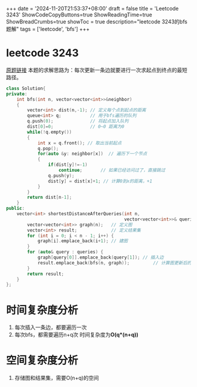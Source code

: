 +++
date = '2024-11-20T21:53:37+08:00'
draft = false
title = 'Leetcode 3243'
ShowCodeCopyButtons=true
ShowReadingTime=true
ShowBreadCrumbs=true
showToc = true
description="leetcode 3243的bfs题解" 
tags = ['leetcode', 'bfs']
+++

# leetcode 3243

[原题链接](https://leetcode.cn/problems/shortest-distance-after-road-addition-queries-i/description/)
本题的求解思路为：每次更新一条边就要进行一次求起点到终点的最短路径。
```C++
class Solution{
private:
    int bfs(int n, vector<vector<int>>&neighbor)
    {
        vector<int> dist(n,-1); // 定义每个点到起点的距离
        queue<int> q;           // 用于bfs遍历的队列
        q.push(0);              // 将起点加入队列
        dist[0]=0;              // 0~0 距离为0
        while(!q.empty())
        {
            int x = q.front(); // 取出当前起点
            q.pop();
            for(auto &y: neighbor[x])  // 遍历下一个节点
            {
                if(dist[y]!=-1)
                    continue;       // 如果已经访问过了，直接跳过
                q.push(y);
                dist[y] = dist[x]+1; // 计算0到x的距离，+1
            }
        }
        return dist[n-1];
    }
public:
    vector<int> shortestDistanceAfterQueries(int n,
                                             vector<vector<int>>& queries) {
        vector<vector<int>> graph(n);   // 定义图
        vector<int> result;             // 定义结果集
        for (int i = 0; i < n - 1; i++) {
            graph[i].emplace_back(i+1); // 建图
        }
        for (auto& query : queries) {
            graph[query[0]].emplace_back(query[1]); // 插入边
            result.emplace_back(bfs(n, graph));         // 计算图更新后的结果
        }
        return result;
    }
};
```
# 时间复杂度分析
1. 每次插入一条边，都要遍历一次
2. 每次bfs，都需要遍历n+q次
时间复杂度为**O(q*(n+q))**
# 空间复杂度分析
1. 存储图和结果集，需要O(n+q)的空间